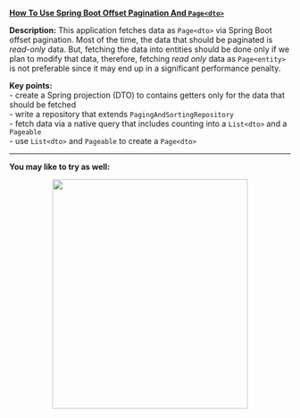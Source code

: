 **[How To Use Spring Boot Offset Pagination And `Page<dto>`](https://github.com/AnghelLeonard/Hibernate-SpringBoot/tree/master/HibernateSpringBootOffsetPagination)**

**Description:** This application fetches data as `Page<dto>` via Spring Boot offset pagination. Most of the time, the data that should be paginated is *read-only* data. But, fetching the data into entities should be done only if we plan to modify that data, therefore, fetching *read only* data as `Page<entity>` is not preferable since it may end up in a significant performance penalty.

**Key points:**\
     - create a Spring projection (DTO) to contains getters only for the data that should be fetched\
     - write a repository that extends `PagingAndSortingRepository`\
     - fetch data via a native query that includes counting into a `List<dto>` and a `Pageable`\
     - use `List<dto>` and `Pageable` to create a `Page<dto>`

-------------------------------

**You may like to try as well:**
<a href="https://leanpub.com/java-persistence-performance-illustrated-guide"><p align="center"><img src="https://github.com/AnghelLeonard/Hibernate-SpringBoot/blob/master/Java%20Persistence%20Performance%20Illustrated%20Guide.jpg" height="410" width="350"/></p></a>
